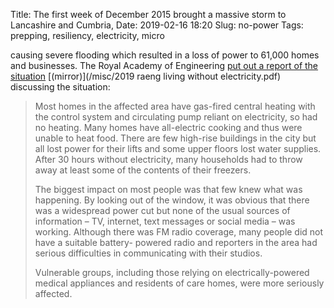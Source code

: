 Title: The first week of December 2015 brought a massive storm to Lancashire and Cumbria,
Date: 2019-02-16 18:20
Slug: no-power
Tags: prepping, resiliency, electricity, micro

causing severe flooding which resulted in a loss of power to 61,000 homes and businesses. The Royal Academy of Engineering [put out a report of the situation](https://www.raeng.org.uk/publications/reports/living-without-electricity) [(mirror)](/misc/2019 raeng living without electricity.pdf) discussing the situation:

> Most homes in the affected area have gas-fired central heating with the control system and circulating pump reliant on electricity, so had no heating. Many homes have all-electric cooking and thus were unable to heat food. There are few high-rise buildings in the city but all lost power for their lifts and some upper floors lost water supplies. After 30 hours without electricity, many households had to throw away at least some of the contents of their freezers.
>
> The biggest impact on most people was that few knew what was happening. By looking out of the window, it was obvious that there was a widespread power cut but none of the usual sources of information – TV, internet, text messages or social media – was working. Although there was FM radio coverage, many people did not have a suitable battery- powered radio and reporters in the area had serious difficulties in communicating with their studios.
>
> Vulnerable groups, including those relying on electrically-powered medical appliances and residents of care homes, were more seriously affected.
